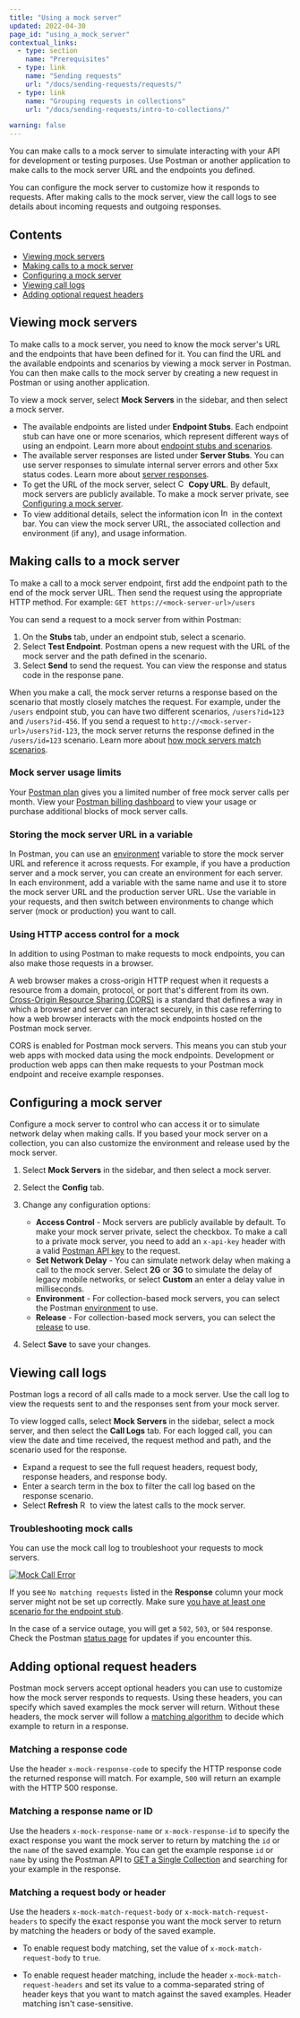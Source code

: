 ```yaml
---
title: "Using a mock server"
updated: 2022-04-30
page_id: "using_a_mock_server"
contextual_links:
  - type: section
    name: "Prerequisites"
  - type: link
    name: "Sending requests"
    url: "/docs/sending-requests/requests/"
  - type: link
    name: "Grouping requests in collections"
    url: "/docs/sending-requests/intro-to-collections/"

warning: false
---
```


You can make calls to a mock server to simulate interacting with your API for development or testing purposes. Use Postman or another application to make calls to the mock server URL and the endpoints you defined.

You can configure the mock server to customize how it responds to requests. After making calls to the mock server, view the call logs to see details about incoming requests and outgoing responses.

## Contents

* [Viewing mock servers](#viewing-mock-servers)
* [Making calls to a mock server](#making-calls-to-a-mock-server)
* [Configuring a mock server](#configuring-a-mock-server)
* [Viewing call logs](#viewing-call-logs)
* [Adding optional request headers](#adding-optional-request-headers)

## Viewing mock servers

To make calls to a mock server, you need to know the mock server's URL and the endpoints that have been defined for it. You can find the URL and the available endpoints and scenarios by viewing a mock server in Postman. You can then make calls to the mock server by creating a new request in Postman or using another application.

To view a mock server, select **Mock Servers** in the sidebar, and then select a mock server.

* The available endpoints are listed under **Endpoint Stubs**. Each endpoint stub can have one or more scenarios, which represent different ways of using an endpoint. Learn more about [endpoint stubs and scenarios](/docs/designing-and-developing-your-api/mocking-data/mocking-endpoints/).
* The available server responses are listed under **Server Stubs**. You can use server responses to simulate internal server errors and other 5xx status codes. Learn more about [server responses](/docs/designing-and-developing-your-api/mocking-data/mocking-server-responses/).
* To get the URL of the mock server, select <img alt="Copy icon" src="https://assets.postman.com/postman-docs/icon-copy-v9.jpg#icon" width="15px"> **Copy URL**. By default, mock servers are publicly available. To make a mock server private, see [Configuring a mock server](#configuring-a-mock-server).
* To view additional details, select the information icon <img alt="Information icon" src="https://assets.postman.com/postman-docs/icon-information-v9-5.jpg#icon" width="16px"> in the context bar. You can view the mock server URL, the associated collection and environment (if any), and usage information.

## Making calls to a mock server

To make a call to a mock server endpoint, first add the endpoint path to the end of the mock server URL. Then send the request using the appropriate HTTP method. For example: `GET https://<mock-server-url>/users`

You can send a request to a mock server from within Postman:

1. On the **Stubs** tab, under an endpoint stub, select a scenario.
1. Select **Test Endpoint**. Postman opens a new request with the URL of the mock server and the path defined in the scenario.
1. Select **Send** to send the request. You can view the response and status code in the response pane.

When you make a call, the mock server returns a response based on the scenario that mostly closely matches the request. For example, under the `/users` endpoint stub, you can have two different scenarios, `/users?id=123` and `/users?id-456`. If you send a request to `http://<mock-server-url>/users?id-123`, the mock server returns the response defined in the `/users/id=123` scenario. Learn more about [how mock servers match scenarios](/docs/designing-and-developing-your-api/mocking-data/matching-algorithm/).

### Mock server usage limits

Your [Postman plan](https://www.postman.com/pricing/) gives you a limited number of free mock server calls per month. View your [Postman billing dashboard](https://go.postman.co/usage) to view your usage or purchase additional blocks of mock server calls.

### Storing the mock server URL in a variable

In Postman, you can use an [environment](/docs/sending-requests/managing-environments/) variable to store the mock server URL and reference it across requests. For example, if you have a production server and a mock server, you can create an environment for each server. In each environment, add a variable with the same name and use it to store the mock server URL and the production server URL. Use the variable in your requests, and then switch between environments to change which server (mock or production) you want to call.

### Using HTTP access control for a mock

In addition to using Postman to make requests to mock endpoints, you can also make those requests in a browser.

A web browser makes a cross-origin HTTP request when it requests a resource from a domain, protocol, or port that's different from its own. [Cross-Origin Resource Sharing (CORS)](https://developer.mozilla.org/en-US/docs/Web/HTTP/CORS) is a standard that defines a way in which a browser and server can interact securely, in this case referring to how a web browser interacts with the mock endpoints hosted on the Postman mock server.

CORS is enabled for Postman mock servers. This means you can stub your web apps with mocked data using the mock endpoints. Development or production web apps can then make requests to your Postman mock endpoint and receive example responses.

## Configuring a mock server

Configure a mock server to control who can access it or to simulate network delay when making calls. If you based your mock server on a collection, you can also customize the environment and release used by the mock server.

1. Select **Mock Servers** in the sidebar, and then select a mock server.
1. Select the **Config** tab.
1. Change any configuration options:

    * **Access Control** - Mock servers are publicly available by default. To make your mock server private, select the checkbox. To make a call to a private mock server, you need to add an `x-api-key` header with a valid [Postman API key](/docs/developer/intro-api/) to the request.
    * **Set Network Delay** - You can simulate network delay when making a call to the mock server. Select **2G** or **3G** to simulate the delay of legacy mobile networks, or select **Custom** an enter a delay value in milliseconds.
    * **Environment** - For collection-based mock servers, you can select the Postman [environment](/docs/sending-requests/managing-environments/) to use.
    * **Release** - For collection-based mock servers, you can select the [release](/docs/designing-and-developing-your-api/versioning-an-api/) to use.

1. Select **Save** to save your changes.

## Viewing call logs

Postman logs a record of all calls made to a mock server. Use the call log to view the requests sent to and the responses sent from your mock server.

To view logged calls, select **Mock Servers** in the sidebar, select a mock server, and then select the **Call Logs** tab. For each logged call, you can view the date and time received, the request method and path, and the scenario used for the response.

* Expand a request to see the full request headers, request body, response headers, and response body.
* Enter a search term in the box to filter the call log based on the response scenario.
* Select **Refresh** <img alt="Refresh icon" src="https://assets.postman.com/postman-docs/icon-refresh-v9-5.jpg#icon" width="14px"> to view the latest calls to the mock server.

### Troubleshooting mock calls

You can use the mock call log to troubleshoot your requests to mock servers.

[![Mock Call Error](https://assets.postman.com/postman-docs/mock-not-found-v8.jpg)](https://assets.postman.com/postman-docs/mock-not-found-v8.jpg)

If you see `No matching requests` listed in the **Response** column your mock server might not be set up correctly. Make sure [you have at least one scenario for the endpoint stub](/docs/designing-and-developing-your-api/mocking-data/mocking-endpoints/#defining-scenarios).

In the case of a service outage, you will get a `502`, `503`, or `504` response. Check the Postman [status page](https://status.postman.com/) for updates if you encounter this.

## Adding optional request headers

Postman mock servers accept optional headers you can use to customize how the mock server responds to requests. Using these headers, you can specify which saved examples the mock server will return. Without these headers, the mock server will follow a [matching algorithm](/docs/designing-and-developing-your-api/mocking-data/matching-algorithm/) to decide which example to return in a response.

### Matching a response code

Use the header `x-mock-response-code` to specify the HTTP response code the returned response will match. For example, `500` will return an example with the HTTP 500 response.

### Matching a response name or ID

Use the headers `x-mock-response-name` or `x-mock-response-id` to specify the exact response you want the mock server to return by matching the `id` or the `name` of the saved example. You can get the example response `id` or `name` by using the Postman API to [GET a Single Collection](https://documenter.getpostman.com/view/12959542/UV5XjJV8?&_ga=2.100400478.1771040895.1644854022-1154140310.1627600155#a6a282df-907e-438b-8fe6-e5efaa60b8bf) and searching for your example in the response.

### Matching a request body or header

Use the headers `x-mock-match-request-body` or `x-mock-match-request-headers` to specify the exact response you want the mock server to return by matching the headers or body of the saved example.

* To enable request body matching, set the value of `x-mock-match-request-body` to `true`.

* To enable request header matching, include the header `x-mock-match-request-headers` and set its value to a comma-separated string of header keys that you want to match against the saved examples. Header matching isn't case-sensitive.
